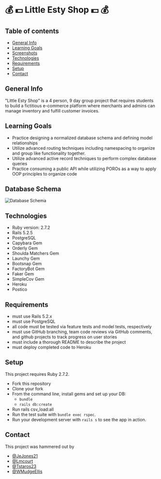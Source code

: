 # 💰 💵 Little Esty Shop 💵 💰
## Table of contents
* [General Info](#general-info)
* [Learning Goals](#learning-goals)
* [Screenshots](#screenshots)
* [Technologies](#technologies)
* [Requirements](#requirements)
* [Setup](#Setup)
* [Contact](#contact)

## General Info
"Little Esty Shop" is a 4 person, 9 day group project that requires students to build a fictitious e-commerce platform where merchants and admins can manage inventory and fulfill customer invoices.

## Learning Goals
- Practice designing a normalized database schema and defining model relationships
- Utilize advanced routing techniques including namespacing to organize and group like functionality together.
- Utilize advanced active record techniques to perform complex database queries
- Practice consuming a public API while utilizing POROs as a way to apply OOP principles to organize code

## Database Schema
![Database Schema](https://user-images.githubusercontent.com/83885722/134253424-738ecddb-56c4-4aea-a568-f7834f276712.png)

## Technologies
* Ruby version: 2.7.2
* Rails 5.2.5
* PostgreSQL
* Capybara Gem
* Orderly Gem
* Shoulda Matchers Gem
* Launchy Gem
* Bootsnap Gem
* FactoryBot Gem
* Faker Gem
* SimpleCov Gem
* Heroku
* Postico

## Requirements
- must use Rails 5.2.x
- must use PostgreSQL
- all code must be tested via feature tests and model tests, respectively
- must use GitHub branching, team code reviews via GitHub comments, and github projects to track progress on user stories
- must include a thorough README to describe the project
- must deploy completed code to Heroku

## Setup

This project requires Ruby 2.7.2.

* Fork this repository
* Clone your fork
* From the command line, install gems and set up your DB:
    * `bundle`
    * `rails db:create`
* Run rails csv_load:all
* Run the test suite with `bundle exec rspec`.
* Run your development server with `rails s` to see the app in action.

## Contact
This project was hammered out by
* [@JeJones21](https://github.com/JeJones21)
* [@Lmcourt](https://github.com/Lmcourt)
* [@Tstaros23](https://github.com/Tstaros23)
* [@WMudgeEllis](https://github.com/WMudgeEllis)

